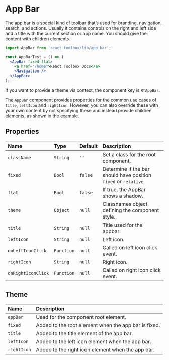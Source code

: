 # App Bar

The app bar is a special kind of toolbar that’s used for branding, navigation, search, and actions. Usually it contains controls on the right and left side and a title with the current section or app name. You should give the content with children elements.

```jsx
import AppBar from 'react-toolbox/lib/app_bar';

const AppBarTest = () => (
  <AppBar fixed flat>
    <a href="/home">React Toolbox Docs</a>
    <Navigation />
  </AppBar>
);
```

If you want to provide a theme via context, the component key is `RTAppBar`.

The `AppBar` component provides properties for the common use cases of `title`, `leftIcon` and `rightIcon`. However, you can also override these with your own content by not specifying these and instead provide children elements, as shown in the example.

## Properties

| Name          | Type    | Default  | Description|
|:-----|:-----|:-----|:-----|
| `className`        | `String`   | `''`    | Set a class for the root component.|
| `fixed`            | `Bool`     | `false` | Determine if the bar should have position `fixed` or `relative`.|
| `flat`             | `Bool`     | `false` | If true, the AppBar shows a shadow.|
| `theme`            | `Object`   | `null`  | Classnames object defining the component style.|
| `title`            | `String`   | `null`  | Title used for the appbar.|
| `leftIcon`         | `String`   | `null`  | Left icon.|
| `onLeftIconClick`  | `Function` | `null`  | Called on left icon click event.|
| `rightIcon`        | `String`   | `null`  | Right icon.|
| `onRightIconClick` | `Function` | `null`  | Called on right icon click event.|

## Theme

| Name        | Description|
|:------------|:-----------|
| `appBar`    | Used for the component root element.|
| `fixed`     | Added to the root element when the app bar is fixed.|
| `title`     | Added to the title element of the app bar.|
| `leftIcon`  | Added to the left icon element when the app bar.|
| `rightIcon` | Added to the right icon element when the app bar.|
